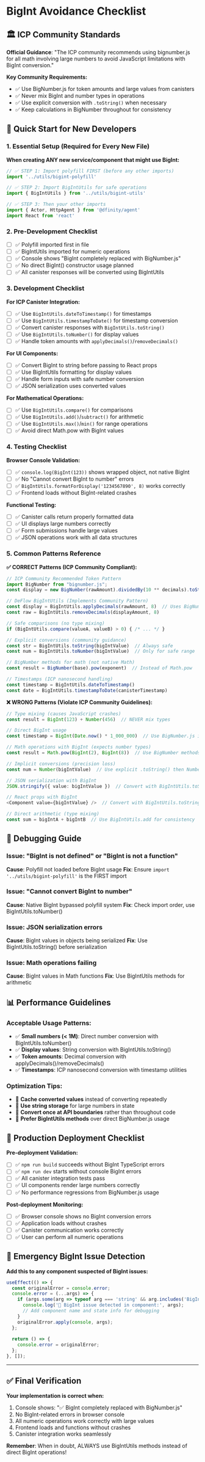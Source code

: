 # BigInt Avoidance Checklist

## 🏛️ ICP Community Standards

**Official Guidance**: "The ICP community recommends using bignumber.js for all math involving large numbers to avoid JavaScript limitations with BigInt conversion."

**Key Community Requirements:**
- ✅ Use BigNumber.js for token amounts and large values from canisters
- ✅ Never mix BigInt and number types in operations  
- ✅ Use explicit conversion with `.toString()` when necessary
- ✅ Keep calculations in BigNumber throughout for consistency

## 🚀 Quick Start for New Developers

### 1. Essential Setup (Required for Every New File)

**When creating ANY new service/component that might use BigInt:**

```typescript
// ✅ STEP 1: Import polyfill FIRST (before any other imports)
import '../utils/bigint-polyfill'

// ✅ STEP 2: Import BigIntUtils for safe operations
import { BigIntUtils } from '../utils/bigint-utils'

// ✅ STEP 3: Then your other imports
import { Actor, HttpAgent } from '@dfinity/agent'
import React from 'react'
```

### 2. Pre-Development Checklist

- [ ] ✅ Polyfill imported first in file
- [ ] ✅ BigIntUtils imported for numeric operations
- [ ] ✅ Console shows "BigInt completely replaced with BigNumber.js"
- [ ] ✅ No direct BigInt() constructor usage planned
- [ ] ✅ All canister responses will be converted using BigIntUtils

### 3. Development Checklist

**For ICP Canister Integration:**
- [ ] ✅ Use `BigIntUtils.dateToTimestamp()` for timestamps
- [ ] ✅ Use `BigIntUtils.timestampToDate()` for timestamp conversion
- [ ] ✅ Convert canister responses with `BigIntUtils.toString()`
- [ ] ✅ Use `BigIntUtils.toNumber()` for display values
- [ ] ✅ Handle token amounts with `applyDecimals()`/`removeDecimals()`

**For UI Components:**
- [ ] ✅ Convert BigInt to string before passing to React props
- [ ] ✅ Use BigIntUtils formatting for display values
- [ ] ✅ Handle form inputs with safe number conversion
- [ ] ✅ JSON serialization uses converted values

**For Mathematical Operations:**
- [ ] ✅ Use `BigIntUtils.compare()` for comparisons
- [ ] ✅ Use `BigIntUtils.add()`/`subtract()` for arithmetic
- [ ] ✅ Use `BigIntUtils.max()`/`min()` for range operations
- [ ] ✅ Avoid direct Math.pow with BigInt values

### 4. Testing Checklist

**Browser Console Validation:**
- [ ] ✅ `console.log(BigInt(123))` shows wrapped object, not native BigInt
- [ ] ✅ No "Cannot convert BigInt to number" errors
- [ ] ✅ `BigIntUtils.formatForDisplay('1234567890', 8)` works correctly
- [ ] ✅ Frontend loads without BigInt-related crashes

**Functional Testing:**
- [ ] ✅ Canister calls return properly formatted data
- [ ] ✅ UI displays large numbers correctly
- [ ] ✅ Form submissions handle large values
- [ ] ✅ JSON operations work with all data structures

### 5. Common Patterns Reference

**✅ CORRECT Patterns (ICP Community Compliant):**
```typescript
// ICP Community Recommended Token Pattern
import BigNumber from "bignumber.js";
const display = new BigNumber(rawAmount).dividedBy(10 ** decimals).toString();

// DeFlow BigIntUtils (Implements Community Pattern)
const display = BigIntUtils.applyDecimals(rawAmount, 8)  // Uses BigNumber internally
const raw = BigIntUtils.removeDecimals(displayAmount, 8)

// Safe comparisons (no type mixing)
if (BigIntUtils.compare(valueA, valueB) > 0) { /* ... */ }

// Explicit conversions (community guidance)
const str = BigIntUtils.toString(bigIntValue)  // Always safe
const num = BigIntUtils.toNumber(bigIntValue)  // Only for safe range

// BigNumber methods for math (not native Math)
const result = BigNumber(base).pow(exponent)  // Instead of Math.pow

// Timestamps (ICP nanosecond handling)
const timestamp = BigIntUtils.dateToTimestamp()
const date = BigIntUtils.timestampToDate(canisterTimestamp)
```

**❌ WRONG Patterns (Violate ICP Community Guidelines):**
```typescript
// Type mixing (causes JavaScript crashes)
const result = BigInt(123) + Number(456)  // NEVER mix types

// Direct BigInt usage 
const timestamp = BigInt(Date.now() * 1_000_000)  // Use BigNumber.js instead

// Math operations with BigInt (expects number types)
const result = Math.pow(BigInt(2), BigInt(8))  // Use BigNumber methods

// Implicit conversions (precision loss)
const num = Number(bigIntValue)  // Use explicit .toString() then Number()

// JSON serialization with BigInt
JSON.stringify({ value: bigIntValue })  // Convert with BigIntUtils.toString first

// React props with BigInt
<Component value={bigIntValue} />  // Convert with BigIntUtils.toString first

// Direct arithmetic (type mixing)
const sum = bigIntA + bigIntB  // Use BigIntUtils.add for consistency
```

## 🔧 Debugging Guide

### Issue: "BigInt is not defined" or "BigInt is not a function"
**Cause**: Polyfill not loaded before BigInt usage
**Fix**: Ensure `import '../utils/bigint-polyfill'` is the FIRST import

### Issue: "Cannot convert BigInt to number"
**Cause**: Native BigInt bypassed polyfill system
**Fix**: Check import order, use BigIntUtils.toNumber()

### Issue: JSON serialization errors
**Cause**: BigInt values in objects being serialized
**Fix**: Use BigIntUtils.toString() before serialization

### Issue: Math operations failing
**Cause**: BigInt values in Math functions
**Fix**: Use BigIntUtils methods for arithmetic

## 📊 Performance Guidelines

### Acceptable Usage Patterns:
- ✅ **Small numbers (< 1M)**: Direct number conversion with BigIntUtils.toNumber()
- ✅ **Display values**: String conversion with BigIntUtils.toString()
- ✅ **Token amounts**: Decimal conversion with applyDecimals()/removeDecimals()
- ✅ **Timestamps**: ICP nanosecond conversion with timestamp utilities

### Optimization Tips:
- 🔄 **Cache converted values** instead of converting repeatedly
- 🔄 **Use string storage** for large numbers in state
- 🔄 **Convert once at API boundaries** rather than throughout code
- 🔄 **Prefer BigIntUtils methods** over direct BigNumber.js usage

## 🎯 Production Deployment Checklist

**Pre-deployment Validation:**
- [ ] ✅ `npm run build` succeeds without BigInt TypeScript errors
- [ ] ✅ `npm run dev` starts without console BigInt errors
- [ ] ✅ All canister integration tests pass
- [ ] ✅ UI components render large numbers correctly
- [ ] ✅ No performance regressions from BigNumber.js usage

**Post-deployment Monitoring:**
- [ ] ✅ Browser console shows no BigInt conversion errors
- [ ] ✅ Application loads without crashes
- [ ] ✅ Canister communication works correctly
- [ ] ✅ User can perform all numeric operations

## 🚨 Emergency BigInt Issue Detection

**Add this to any component suspected of BigInt issues:**
```typescript
useEffect(() => {
  const originalError = console.error;
  console.error = (...args) => {
    if (args.some(arg => typeof arg === 'string' && arg.includes('BigInt'))) {
      console.log('🚨 BigInt issue detected in component:', args);
      // Add component name and state info for debugging
    }
    originalError.apply(console, args);
  };
  
  return () => {
    console.error = originalError;
  };
}, []);
```

---

## ✅ Final Verification

**Your implementation is correct when:**
1. Console shows: "✅ BigInt completely replaced with BigNumber.js"
2. No BigInt-related errors in browser console
3. All numeric operations work correctly with large values
4. Frontend loads and functions without crashes
5. Canister integration works seamlessly

**Remember**: When in doubt, ALWAYS use BigIntUtils methods instead of direct BigInt operations!